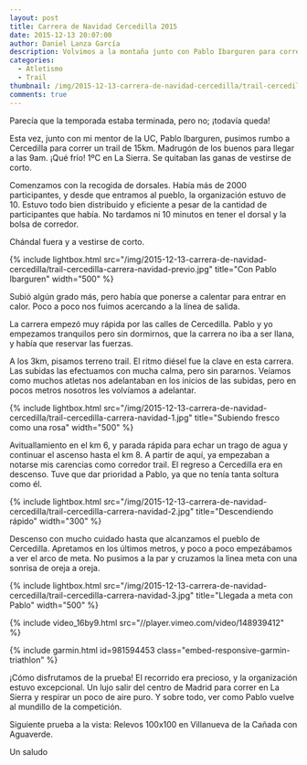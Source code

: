 ```yaml
---
layout: post
title: Carrera de Navidad Cercedilla 2015
date: 2015-12-13 20:07:00
author: Daniel Lanza García
description: Volvimos a la montaña junto con Pablo Ibarguren para correr el Trail en Cercedilla.
categories:
  - Atletismo
  - Trail
thumbnail: /img/2015-12-13-carrera-de-navidad-cercedilla/trail-cercedilla-carrera-navidad-previo.jpg
comments: true
---
```


Parecía que la temporada estaba terminada, pero no; ¡todavía queda!

Esta vez, junto con mi mentor de la UC, Pablo Ibarguren, pusimos rumbo a Cercedilla para correr un trail de 15km. Madrugón de los buenos para llegar a las 9am. ¡Qué frío! 1ºC en La Sierra. Se quitaban las ganas de vestirse de corto.

Comenzamos con la recogida de dorsales. Había más de 2000 participantes, y desde que entramos al pueblo, la organización estuvo de 10. Estuvo todo bien distribuido y eficiente a pesar de la cantidad de participantes que había. No tardamos ni 10 minutos en tener el dorsal y la bolsa de corredor.

Chándal fuera y a vestirse de corto.

{% include lightbox.html src="/img/2015-12-13-carrera-de-navidad-cercedilla/trail-cercedilla-carrera-navidad-previo.jpg" title="Con Pablo Ibarguren" width="500" %}

Subió algún grado más, pero había que ponerse a calentar para entrar en calor. Poco a poco nos fuimos acercando a la línea de salida.

La carrera empezó muy rápida por las calles de Cercedilla. Pablo y yo empezamos tranquilos pero sin dormirnos, que la carrera no iba a ser llana, y había que reservar las fuerzas.

A los 3km, pisamos terreno trail. El ritmo diésel fue la clave en esta carrera. Las subidas las efectuamos con mucha calma, pero sin pararnos. Veíamos como muchos atletas nos adelantaban en los inicios de las subidas, pero en pocos metros nosotros les volvíamos a adelantar.

{% include lightbox.html src="/img/2015-12-13-carrera-de-navidad-cercedilla/trail-cercedilla-carrera-navidad-1.jpg" title="Subiendo fresco como una rosa" width="500" %}

Avituallamiento en el km 6, y parada rápida para echar un trago de agua y continuar el ascenso hasta el km 8. A partir de aquí, ya empezaban a notarse mis carencias como corredor trail. El regreso a Cercedilla era en descenso. Tuve que dar prioridad a Pablo, ya que no tenía tanta soltura como él.

{% include lightbox.html src="/img/2015-12-13-carrera-de-navidad-cercedilla/trail-cercedilla-carrera-navidad-2.jpg" title="Descendiendo rápido" width="300" %}

Descenso con mucho cuidado hasta que alcanzamos el pueblo de Cercedilla. Apretamos en los últimos metros, y poco a poco empezábamos a ver el arco de meta. No pusimos a la par y cruzamos la linea meta con una sonrisa de oreja a oreja.

{% include lightbox.html src="/img/2015-12-13-carrera-de-navidad-cercedilla/trail-cercedilla-carrera-navidad-3.jpg" title="Llegada a meta con Pablo" width="500" %}

{% include video_16by9.html src="//player.vimeo.com/video/148939412" %}

{% include garmin.html id=981594453 class="embed-responsive-garmin-triathlon" %}

¡Cómo disfrutamos de la prueba! El recorrido era precioso, y la organización estuvo excepcional. Un lujo salir del centro de Madrid para correr en La Sierra y respirar un poco de aire puro. Y sobre todo, ver como Pablo vuelve al mundillo de la competición.

Siguiente prueba a la vista: Relevos 100x100 en Villanueva de la Cañada con Aguaverde.

Un saludo
